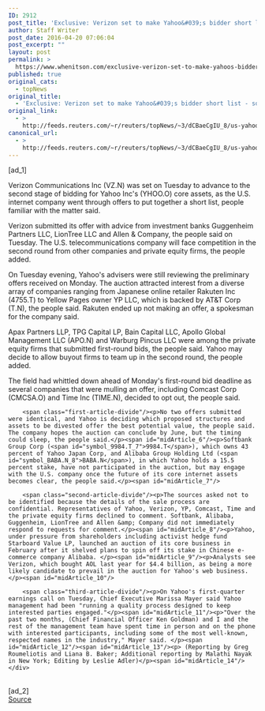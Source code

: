 ```yaml
---
ID: 2912
post_title: 'Exclusive: Verizon set to make Yahoo&#039;s bidder short list &#8211; sources'
author: Staff Writer
post_date: 2016-04-20 07:06:04
post_excerpt: ""
layout: post
permalink: >
  https://www.whenitson.com/exclusive-verizon-set-to-make-yahoos-bidder-short-list-sources/
published: true
original_cats:
  - topNews
original_title:
  - 'Exclusive: Verizon set to make Yahoo&#039;s bidder short list - sources'
original_link:
  - >
    http://feeds.reuters.com/~r/reuters/topNews/~3/dCBaeCgIU_8/us-yahoo-m-a-verizon-exclusive-idUSKCN0XH00B
canonical_url:
  - >
    http://feeds.reuters.com/~r/reuters/topNews/~3/dCBaeCgIU_8/us-yahoo-m-a-verizon-exclusive-idUSKCN0XH00B
---
```

 [ad_1]
<br><div id="articleText">
<span id="midArticle_start"/>

<span id="midArticle_0"/><span class="focusParagraph" readability="6"><p><span class="articleLocatio&lt;/span&gt;n">Verizon Communications Inc (<span id="symbol_VZ.N_0">VZ.N</span>) was set on Tuesday to advance to the second stage of bidding for Yahoo Inc's (<span id="symbol_YHOO.O_1">YHOO.O</span>) core assets, as the U.S. internet company went through offers to put together a short list, people familiar with the matter said.  </span></p></span><span id="midArticle_1"/><p>Verizon submitted its offer with advice from investment banks Guggenheim Partners LLC, LionTree LLC and Allen &amp; Company, the people said on Tuesday. The U.S. telecommunications company will face competition in the second round from other companies and private equity firms, the people added.</p><span id="midArticle_2"/><p>On Tuesday evening, Yahoo's advisers were still reviewing the preliminary offers received on Monday. The auction attracted interest from a diverse array of companies ranging from Japanese online retailer Rakuten Inc (<span id="symbol_4755.T_2">4755.T</span>) to Yellow Pages owner YP LLC, which is backed by AT&amp;T Corp (<span id="symbol_T.N_3">T.N</span>), the people said. Rakuten ended up not making an offer, a spokesman for the company said.</p><span id="midArticle_3"/><p>Apax Partners LLP, TPG Capital LP, Bain Capital LLC, Apollo Global Management LLC (<span id="symbol_APO.N_4">APO.N</span>) and Warburg Pincus LLC were among the private equity firms that submitted first-round bids, the people said. Yahoo may decide to allow buyout firms to team up in the second round, the people added.</p><span id="midArticle_4"/><p>The field had whittled down ahead of Monday's first-round bid deadline as several companies that were mulling an offer, including Comcast Corp (<span id="symbol_CMCSA.O_5">CMCSA.O</span>) and Time Inc (<span id="symbol_TIME.N_6">TIME.N</span>), decided to opt out, the people said.</p><span id="midArticle_5"/>
        
        <span class="first-article-divide"/><p>No two offers submitted were identical, and Yahoo is deciding which proposed structures and assets to be divested offer the best potential value, the people said. The company hopes the auction can conclude by June, but the timing could sleep, the people said.</p><span id="midArticle_6"/><p>Softbank Group Corp (<span id="symbol_9984.T_7">9984.T</span>), which owns 43 percent of Yahoo Japan Corp, and Alibaba Group Holding Ltd (<span id="symbol_BABA.N_8">BABA.N</span>), in which Yahoo holds a 15.5 percent stake, have not participated in the auction, but may engage with the U.S. company once the future of its core internet assets becomes clear, the people said.</p><span id="midArticle_7"/>
        
        <span class="second-article-divide"/><p>The sources asked not to be identified because the details of the sale process are confidential. Representatives of Yahoo, Verizon, YP, Comcast, Time and the private equity firms declined to comment. Softbank, Alibaba, Guggenheim, LionTree and Allen &amp; Company did not immediately respond to requests for comment.</p><span id="midArticle_8"/><p>Yahoo, under pressure from shareholders including activist hedge fund Starboard Value LP, launched an auction of its core business in February after it shelved plans to spin off its stake in Chinese e-commerce company Alibaba. </p><span id="midArticle_9"/><p>Analysts see Verizon, which bought AOL last year for $4.4 billion, as being a more likely candidate to prevail in the auction for Yahoo's web business.</p><span id="midArticle_10"/>
        
        <span class="third-article-divide"/><p>On Yahoo's first-quarter earnings call on Tuesday, Chief Executive Marissa Mayer said Yahoo management had been "running a quality process designed to keep interested parties engaged."</p><span id="midArticle_11"/><p>"Over the past two months, (Chief Financial Officer Ken Goldman) and I and the rest of the management team have spent time in person and on the phone with interested participants, including some of the most well-known, respected names in the industry," Mayer said. </p><span id="midArticle_12"/><span id="midArticle_13"/><p> (Reporting by Greg Roumeliotis and Liana B. Baker; Additional reporting by Malathi Nayak in New York; Editing by Leslie Adler)</p><span id="midArticle_14"/></div>
<br>[ad_2]
<br><a href="http://feeds.reuters.com/~r/reuters/topNews/~3/dCBaeCgIU_8/us-yahoo-m-a-verizon-exclusive-idUSKCN0XH00B">Source </a>
